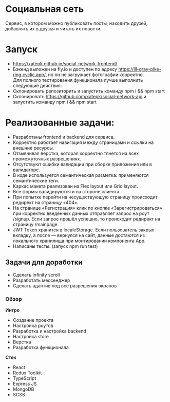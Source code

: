 # Социальная сеть
Сервис, в котором можно публиковать посты, находить друзей, добавлять их в друзья и читать их новости.

# Запуск
- https://xatepk.github.io/social-network-frontend/
- Бэкенд выложен на fly.io и доступен по адресу https://ill-gray-pike-ring.cyclic.app/, но он не загружает фотографии корректно.
<br/> Для полного тестирования функционала лучше выполнить следующие действия:
- Склонировать репозиторить и  запустить команду npm i && npm start
- Склонировать https://github.com/xatepk/social-network-api и запустить команду npm i && npm start

# Реализованные задачи:
- Разработаны frontend и backend для сервиса.
- Корректно работает навигация между страницами и ссылки на внешние ресурсы.
- Отзывчивая вёрстка, которая корректно тянется на всех промежуточных разрешениях.
- Отсутствуют ошибки валидации при сборке приложения или в валидаторе.
- В коде используется семантическая разметка: применяются семантические теги.
- Каркас макета реализован на Flex layout или Grid layout.
- Все формы валидируются и на стороне клиента.
- При попытке перейти на несуществующую страницу происходит редирект на страницу «404».
- На странице «Регистрация» клик по кнопке «Зарегистрироваться» при корректно введённых данных отправляет запрос на роут /signup. Если запрос прошёл успешно, то происходит редирект на страницу /mainpage.
- JWT Token хранится в localeStorage. Если пользователь закрыл вкладку, а после — вернулся на сайт, данные достаются из локального хранилища при монтировании компонента App.
- Написаны тесты. (запуск npm run test)

## Задачи для доработки
- Сделать infinity scroll
- Разработать мессенджер
- Сделать адаптив под все разрешения экранов



### Обзор

**Интро**

- Создание проекта
- Настройка роутов
- Разработка и настройка backend
- Настройка store
- Верстка
- Разработка функционала

**Стек**
- React
- Redux Toolkit
- TypeScript
- Express JS
- MongoDB
- SCSS

